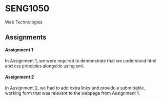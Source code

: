 # SENG1050
Web Technologies

## Assignments

#### Assignment 1
In Assignment 1, we were required to demonstrate that we understood html and css principles alongside using xml. 

#### Assignment 2
In Assignment 2, we had to add extra links and provide a submittable, working form that was relevant to the webpage from Assignment 1. 
